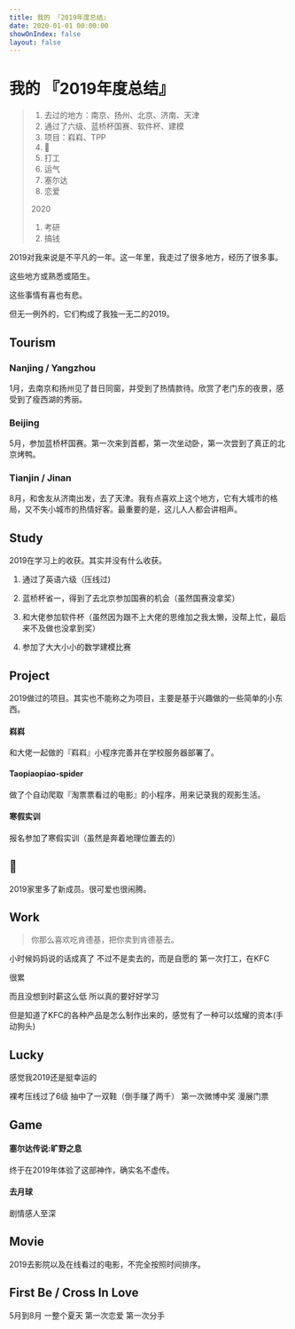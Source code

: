 ```yaml
---
title: 我的 『2019年度总结』
date: 2020-01-01 00:00:00
showOnIndex: false
layout: false
---
```


# 我的 『2019年度总结』

> 1. 去过的地方：南京、扬州、北京、济南、天津
> 2. 通过了六级、蓝桥杯国赛、软件杯、建模
> 3. 项目：嵙嵙、TPP
> 4. 🍫
> 5. 打工
> 6. 运气
> 7. 塞尔达
> 8. 恋爱
>
> 2020
>
> 1. 考研
> 2. 搞钱

2019对我来说是不平凡的一年。这一年里，我走过了很多地方，经历了很多事。

这些地方或熟悉或陌生。

这些事情有喜也有悲。

但无一例外的，它们构成了我独一无二的2019。

## Tourism

### Nanjing / Yangzhou

1月，去南京和扬州见了昔日同窗，并受到了热情款待。欣赏了老门东的夜景，感受到了瘦西湖的秀丽。

### Beijing

5月，参加蓝桥杯国赛。第一次来到首都，第一次坐动卧，第一次尝到了真正的北京烤鸭。

### Tianjin / Jinan

8月，和舍友从济南出发，去了天津。我有点喜欢上这个地方，它有大城市的格局，又不失小城市的热情好客。最重要的是，这儿人人都会讲相声。

## Study

2019在学习上的收获。其实并没有什么收获。

1. 通过了英语六级（压线过)

2. 蓝桥杯省一，得到了去北京参加国赛的机会（虽然国赛没拿奖）

3. 和大佬参加软件杯（虽然因为跟不上大佬的思维加之我太懒，没帮上忙，最后来不及做也没拿到奖）

4. 参加了大大小小的数学建模比赛

## Project

2019做过的项目。其实也不能称之为项目，主要是基于兴趣做的一些简单的小东西。

#### 嵙嵙

和大佬一起做的『嵙嵙』小程序完善并在学校服务器部署了。

#### Taopiaopiao-spider

做了个自动爬取『淘票票看过的电影』的小程序，用来记录我的观影生活。

#### 寒假实训
报名参加了寒假实训（虽然是奔着地理位置去的）

## 🍫

2019家里多了新成员。很可爱也很闹腾。

## Work

> 你那么喜欢吃肯德基，把你卖到肯德基去。
>

小时候妈妈说的话成真了
不过不是卖去的，而是自愿的
第一次打工，在KFC

很累

而且没想到时薪这么低 所以真的要好好学习

但是知道了KFC的各种产品是怎么制作出来的，感觉有了一种可以炫耀的资本(手动狗头)



## Lucky

感觉我2019还是挺幸运的

裸考压线过了6级
抽中了一双鞋（倒手赚了两千）
第一次微博中奖 漫展门票

## Game

#### 塞尔达传说:旷野之息

终于在2019年体验了这部神作，确实名不虚传。

#### 去月球

剧情感人至深

## Movie

2019去影院以及在线看过的电影，不完全按照时间排序。

## First Be / Cross In Love

5月到8月
一整个夏天
第一次恋爱 第一次分手